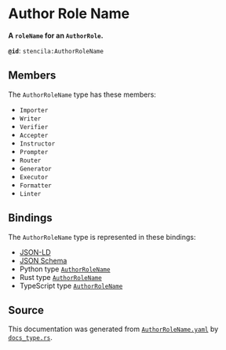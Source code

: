 # Author Role Name

**A `roleName` for an `AuthorRole`.**

**`@id`**: `stencila:AuthorRoleName`

## Members

The `AuthorRoleName` type has these members:

- `Importer`
- `Writer`
- `Verifier`
- `Accepter`
- `Instructor`
- `Prompter`
- `Router`
- `Generator`
- `Executor`
- `Formatter`
- `Linter`

## Bindings

The `AuthorRoleName` type is represented in these bindings:

- [JSON-LD](https://stencila.org/AuthorRoleName.jsonld)
- [JSON Schema](https://stencila.org/AuthorRoleName.schema.json)
- Python type [`AuthorRoleName`](https://github.com/stencila/stencila/blob/main/python/python/stencila/types/author_role_name.py)
- Rust type [`AuthorRoleName`](https://github.com/stencila/stencila/blob/main/rust/schema/src/types/author_role_name.rs)
- TypeScript type [`AuthorRoleName`](https://github.com/stencila/stencila/blob/main/ts/src/types/AuthorRoleName.ts)

## Source

This documentation was generated from [`AuthorRoleName.yaml`](https://github.com/stencila/stencila/blob/main/schema/AuthorRoleName.yaml) by [`docs_type.rs`](https://github.com/stencila/stencila/blob/main/rust/schema-gen/src/docs_type.rs).
